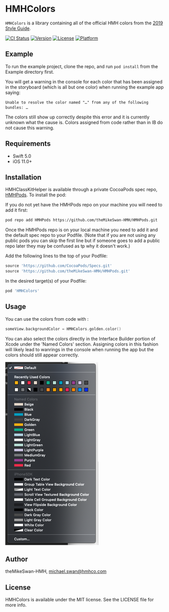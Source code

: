 # HMHColors
`HMHColors` is a library containing all of the official HMH colors from the [2019 Style Guide](https://today.hmhco.com/Documents/HMH_Style_Guide_2019.pdf).

[![CI Status](https://img.shields.io/travis/theMikeSwan-HMH/HMHColors.svg?style=flat)](https://travis-ci.org/theMikeSwan-HMH/HMHColors)
[![Version](https://img.shields.io/cocoapods/v/HMHColors.svg?style=flat)](https://cocoapods.org/pods/HMHColors)
[![License](https://img.shields.io/cocoapods/l/HMHColors.svg?style=flat)](https://cocoapods.org/pods/HMHColors)
[![Platform](https://img.shields.io/cocoapods/p/HMHColors.svg?style=flat)](https://cocoapods.org/pods/HMHColors)

## Example

To run the example project, clone the repo, and run `pod install` from the Example directory first.

You will get a warning in the console for each color that has been assigned in the storyboard (which is all but one color) when running the example app saying:

~~~
Unable to resolve the color named "…" from any of the following bundles: …
~~~

The colors still show up correctly despite this error and it is currently unknown what the cause is. Colors assigned from code rather than in IB do not cause this warning.

## Requirements
- Swift 5.0
- iOS 11.0+

## Installation

HMHClassKitHelper is available through a private CocoaPods spec repo, [HMHPods](https://github.com/theMikeSwan-HMH/HMHPods.git). To install the pod: 

If you do not yet have the HMHPods repo on your machine you will need to add it first:

```bash
pod repo add HMHPods https://github.com/theMikeSwan-HMH/HMHPods.git
```

Once the HMHPods repo is on your local machine you need to add it and the default spec repo to your Podfile. (Note that if you are not using any public pods you can skip the first line but if someone goes to add a public repo later they may be confused as tp why it doesn't work.)

Add the following lines to the top of your Podfile:

```ruby
source 'https://github.com/CocoaPods/Specs.git'
source 'https://github.com/theMikeSwan-HMH/HMHPods.git'
```
In the desired target(s) of your Podfile:


```ruby
pod 'HMHColors'
```

## Usage
You can use the colors from code with :

``` swift
someView.backgroundColor = HMHColors.golden.color()
```

You can also select the colors directly in the Interface Builder portion of Xcode under the 'Named Colors' section. Assigning colors in this fashion will likely lead to wanrings in the console when running the app but the colors should still appear correctly.

![Named Colors](./namedColors.png)

## Author

theMikeSwan-HMH, michael.swan@hmhco.com

## License

HMHColors is available under the MIT license. See the LICENSE file for more info.

